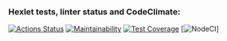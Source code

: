 ### Hexlet tests, linter status and CodeClimate:
[![Actions Status](https://github.com/novda/frontend-project-lvl3/workflows/hexlet-check/badge.svg)](https://github.com/novda/frontend-project-lvl3/actions)
[![Maintainability](https://api.codeclimate.com/v1/badges/a99a88d28ad37a79dbf6/maintainability)](https://github.com/novda/frontend-project-lvl3/maintainability)
[![Test Coverage](https://api.codeclimate.com/v1/badges/a99a88d28ad37a79dbf6/test_coverage)](https://github.com/novda/frontend-project-lvl3/test_coverage)
[![NodeCI](https://github.com/novda/frontend-project-lvl3/actions/workflows/nodejs.yml/badge.svg)]